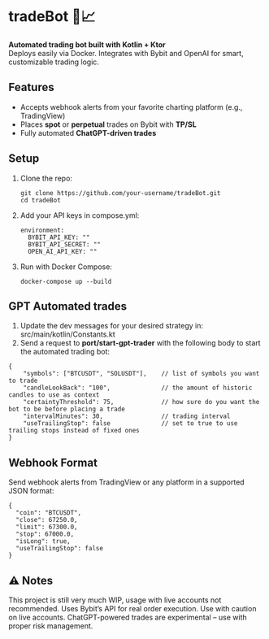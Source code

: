 # tradeBot 🤖📈

**Automated trading bot built with Kotlin + Ktor**  
Deploys easily via Docker. Integrates with Bybit and OpenAI for smart, customizable trading logic.

## Features

- Accepts webhook alerts from your favorite charting platform (e.g., TradingView)
- Places **spot** or **perpetual** trades on Bybit with **TP/SL**
- Fully automated **ChatGPT-driven trades**

## Setup

1. Clone the repo:
   ```
   git clone https://github.com/your-username/tradeBot.git
   cd tradeBot
   ```
   
2. Add your API keys in compose.yml:
   ```
   environment:
     BYBIT_API_KEY: ""
     BYBIT_API_SECRET: ""
     OPEN_AI_API_KEY: ""
   ```
   
3. Run with Docker Compose:
   ```
   docker-compose up --build
   ```

## GPT Automated trades
1. Update the dev messages for your desired strategy in: src/main/kotlin/Constants.kt
2. Send a request to **port/start-gpt-trader** with the following body to start the automated trading bot:
```
{
    "symbols": ["BTCUSDT", "SOLUSDT"],    // list of symbols you want to trade
    "candleLookBack": "100",              // the amount of historic candles to use as context
    "certaintyThreshold": 75,             // how sure do you want the bot to be before placing a trade
    "intervalMinutes": 30,                // trading interval
    "useTrailingStop": false              // set to true to use trailing stops instead of fixed ones 
}
```

## Webhook Format
Send webhook alerts from TradingView or any platform in a supported JSON format:
```
{
  "coin": "BTCUSDT",
  "close": 67250.0,
  "limit": 67300.0,
  "stop": 67000.0,
  "isLong": true,
  "useTrailingStop": false
}
```

## ⚠️ Notes
This project is still very much WIP, usage with live accounts not recommended.
Uses Bybit’s API for real order execution. Use with caution on live accounts.
ChatGPT-powered trades are experimental – use with proper risk management.
